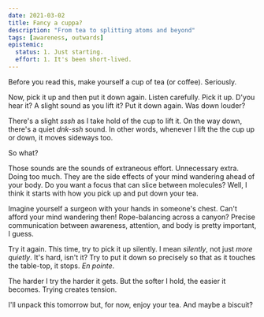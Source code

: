 ```yaml
---
date: 2021-03-02
title: Fancy a cuppa?
description: "From tea to splitting atoms and beyond"
tags: [awareness, outwards]
epistemic:
  status: 1. Just starting.
  effort: 1. It's been short-lived.
---
```


Before you read this, make yourself a cup of tea (or coffee). Seriously.

Now, pick it up and then put it down again. Listen carefully. Pick it up. D'you hear it? A slight sound as you lift it? Put it down again. Was down louder?

There's a slight _sssh_ as I take hold of the cup to lift it. On the way down, there's a quiet _dnk-ssh_ sound. In other words, whenever I lift the the cup up or down, it moves sideways too.

So what?

Those sounds are the sounds of extraneous effort. Unnecessary extra. Doing too much. They are the side effects of your mind wandering ahead of your body. Do you want a focus that can slice between molecules? Well, I think it starts with how you pick up and put down your tea.

Imagine yourself a surgeon with your hands in someone's chest. Can't afford your mind wandering then! Rope-balancing across a canyon? Precise communication between awareness, attention, and body is pretty important, I guess.

Try it again. This time, try to pick it up silently. I mean _silently_, not just _more quietly_. It's hard, isn't it? Try to put it down so precisely so that as it touches the table-top, it stops. _En pointe_.

The harder I try the harder it gets. But the softer I hold, the easier it becomes. Trying creates tension.

I'll unpack this tomorrow but, for now, enjoy your tea. And maybe a biscuit?
